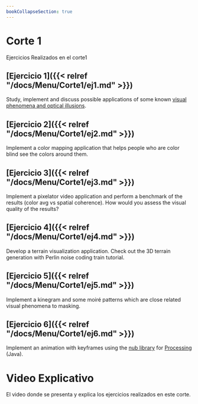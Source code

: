 ```yaml
---
bookCollapseSection: true
---
```


# Corte 1

Ejercicios Realizados en el corte1

## [Ejercicio 1]({{< relref "/docs/Menu/Corte1/ej1.md" >}})

Study, implement and discuss possible applications of some known [visual phenomena and optical illusions](https://michaelbach.de/ot/index.html).

## [Ejercicio 2]({{< relref "/docs/Menu/Corte1/ej2.md" >}})

Implement a color mapping application that helps people who are color blind see the colors around them.

## [Ejercicio 3]({{< relref "/docs/Menu/Corte1/ej3.md" >}})

Implement a pixelator video application and perform a benchmark of the results (color avg vs spatial coherence). How would you assess the visual quality of the results?

## [Ejercicio 4]({{< relref "/docs/Menu/Corte1/ej4.md" >}})

Develop a terrain visualization application. Check out the 3D terrain generation with Perlin noise coding train tutorial.

## [Ejercicio 5]({{< relref "/docs/Menu/Corte1/ej5.md" >}})

Implement a kinegram and some moiré patterns which are close related visual phenomena to masking.

## [Ejercicio 6]({{< relref "/docs/Menu/Corte1/ej6.md" >}})

Implement an animation with keyframes using the [nub library](https://github.com/VisualComputing/nub/blob/master/examples/basics/KeyFrames/KeyFrames.pde) for [Processing](https://processing.org) (Java).

# Video Explicativo

El video donde se presenta y explica los ejercicios realizados en este corte.

